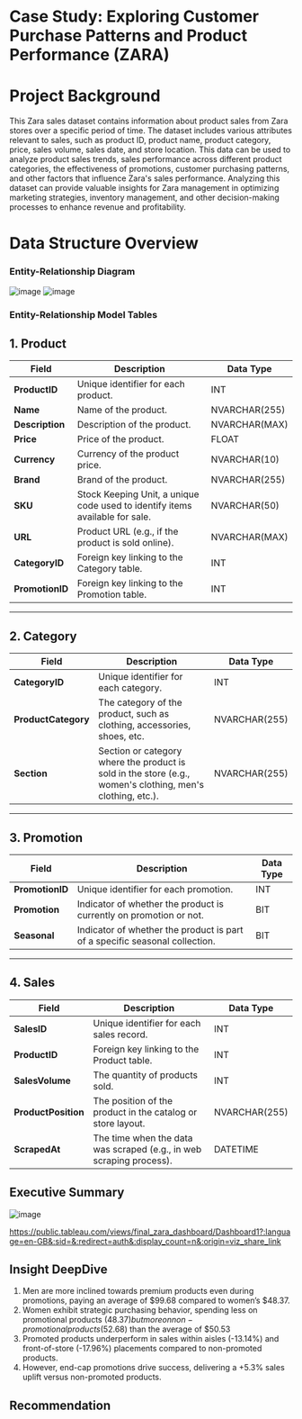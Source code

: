 # Case Study: Exploring Customer Purchase Patterns and Product Performance (ZARA)

# Project Background
This Zara sales dataset contains information about product sales from Zara stores over a specific period of time. The dataset includes various attributes relevant to sales, such as product ID, product name, product category, price, sales volume, sales date, and store location. This data can be used to analyze product sales trends, sales performance across different product categories, the effectiveness of promotions, customer purchasing patterns, and other factors that influence Zara's sales performance. Analyzing this dataset can provide valuable insights for Zara management in optimizing marketing strategies, inventory management, and other decision-making processes to enhance revenue and profitability.

# Data Structure Overview

### Entity-Relationship Diagram

![image](https://github.com/user-attachments/assets/6be2335e-2213-414c-b594-ef8111b6ca58)
![image](https://github.com/user-attachments/assets/bd7af280-1d6c-46a3-855e-5305a8561c25)


### Entity-Relationship Model Tables

## 1. Product
| Field          | Description                                                                                      | Data Type |
|-----------------|--------------------------------------------------------------------------------------------------|-----------|
| **ProductID**   | Unique identifier for each product.                                                             | INT       |
| **Name**        | Name of the product.                                                                            | NVARCHAR(255) |
| **Description** | Description of the product.                                                                     | NVARCHAR(MAX) |
| **Price**       | Price of the product.                                                                           | FLOAT     |
| **Currency**    | Currency of the product price.                                                                  | NVARCHAR(10) |
| **Brand**       | Brand of the product.                                                                           | NVARCHAR(255) |
| **SKU**         | Stock Keeping Unit, a unique code used to identify items available for sale.                    | NVARCHAR(50) |
| **URL**         | Product URL (e.g., if the product is sold online).                                              | NVARCHAR(MAX) |
| **CategoryID**  | Foreign key linking to the Category table.                                                      | INT       |
| **PromotionID** | Foreign key linking to the Promotion table.                                                     | INT       |

---

## 2. Category
| Field              | Description                                                                                      | Data Type |
|---------------------|--------------------------------------------------------------------------------------------------|-----------|
| **CategoryID**      | Unique identifier for each category.                                                            | INT       |
| **ProductCategory** | The category of the product, such as clothing, accessories, shoes, etc.                         | NVARCHAR(255) |
| **Section**         | Section or category where the product is sold in the store (e.g., women's clothing, men's clothing, etc.). | NVARCHAR(255) |

---

## 3. Promotion
| Field         | Description                                                                                      | Data Type |
|---------------|--------------------------------------------------------------------------------------------------|-----------|
| **PromotionID** | Unique identifier for each promotion.                                                         | INT       |
| **Promotion** | Indicator of whether the product is currently on promotion or not.                              | BIT       |
| **Seasonal**  | Indicator of whether the product is part of a specific seasonal collection.                     | BIT       |

---

## 4. Sales
| Field              | Description                                                                                      | Data Type |
|---------------------|--------------------------------------------------------------------------------------------------|-----------|
| **SalesID**         | Unique identifier for each sales record.                                                        | INT       |
| **ProductID**       | Foreign key linking to the Product table.                                                       | INT       |
| **SalesVolume**     | The quantity of products sold.                                                                  | INT       |
| **ProductPosition** | The position of the product in the catalog or store layout.                                     | NVARCHAR(255) |
| **ScrapedAt**       | The time when the data was scraped (e.g., in web scraping process).                             | DATETIME  |


## Executive Summary

![image](https://github.com/user-attachments/assets/4b215c60-b5d5-43e9-bed3-2be1c4994179)


https://public.tableau.com/views/final_zara_dashboard/Dashboard1?:language=en-GB&:sid=&:redirect=auth&:display_count=n&:origin=viz_share_link

## Insight DeepDive

1. Men are more inclined towards premium products even during promotions, paying an average of $99.68 compared to women’s $48.37.
2. Women exhibit strategic purchasing behavior, spending less on promotional products ($48.37) but more on non-promotional products ($52.68) than the average of $50.53
3. Promoted products underperform in sales within aisles (-13.14%) and front-of-store (-17.96%) placements compared to non-promoted products.
4. However, end-cap promotions drive success, delivering a +5.3% sales uplift versus non-promoted products.
## Recommendation 

